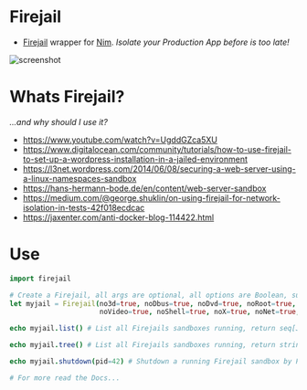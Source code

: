 # Firejail

- [Firejail](https://firejail.wordpress.com/features-3/#namespaces) wrapper for [Nim](https://nim-lang.org/learn.html). _Isolate your Production App before is too late!_

![screenshot](https://source.unsplash.com/-YGdiRcY9Sc/800x402 "FireJails")


# Whats Firejail?

_...and why should I use it?_

- https://www.youtube.com/watch?v=UgddGZca5XU  
- https://www.digitalocean.com/community/tutorials/how-to-use-firejail-to-set-up-a-wordpress-installation-in-a-jailed-environment
- https://l3net.wordpress.com/2014/06/08/securing-a-web-server-using-a-linux-namespaces-sandbox
- https://hans-hermann-bode.de/en/content/web-server-sandbox
- https://medium.com/@george.shuklin/on-using-firejail-for-network-isolation-in-tests-42f018ecdcac
- https://jaxenter.com/anti-docker-blog-114422.html


# Use

```nim
import firejail

# Create a Firejail, all args are optional, all options are Boolean, super easy!.
let myjail = Firejail(no3d=true, noDbus=true, noDvd=true, noRoot=true, noSound=true,
                      noVideo=true, noShell=true, noX=true, noNet=true, noIp=true)

echo myjail.list() # List all Firejails sandboxes running, return seq[JsonNode] (computer friendly)

echo myjail.tree() # List all Firejails sandboxes running, return string (human friendly)

echo myjail.shutdown(pid=42) # Shutdown a running Firejail sandbox by PID, return bool, true if Ok

# For more read the Docs...
```
